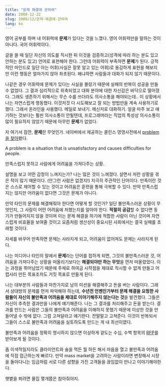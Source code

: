 ```yaml
---
title: "문제 해결에 관하여"
date: 2008-12-22
slug: 2008/12/문제-해결에-관하여
lang: ko
---
```


영어 공부를 하며 내 어휘력에 **문제**가 있다는 것을 느꼈다. 영어 어휘력만을 말하는 것이 아니다. 국어 어휘력이다.

글을 쓸 때 일단 자신의 의도를 직시한 뒤 이것을 검증하고(성격에 따라 하는 분도 있고 안하는 분도 있고) 언어로 표현해야 한다. 그런데 어휘력이 부족하면 **문제**가 된다. 긍적적인 마인드로 일단 아는 어휘(사실은 잘못 알고 있는 어휘)로 용감하게 표현을 해보지만 이런 행동은 얼마가지 않아 좌초된다. 왜냐하면 사람들과 대화가 되지 않기 때문이다. 

 

나같은 경우 어휘력에 문제가 있다는 사실을 몰랐기 때문에 실패의 반복이 성공을 만들 수 없었다. 그 결과 심리적으로 위축되었고 대화 분야에 대한 자신감은 바닥으로 떨어졌다. 그래도 생존하기 위해서는 무슨 수를 쓰더라도 의사소통을 해야되는데.. 이 상황에서 나는 자연스럽게 행동했다. 이것저것 다 시도해보고 잘 되는 방법만을 계속 사용하기로 했다. 그래서 온라인을 사용했다. 메일로 보내기. 메신저로 대화하기. 얼굴 마주 보고 얘기하는 것보다는 훨씬 의사소통이 안될텐데, 프로그래머라는 직업의 특성상 의사소통이 많이 필요하지 않았기 때문에 아무런 **문제**가 없었다.
 

자 여기서 잠깐, **문제**란 무엇인가. 네이버에서 제공하는 콜린스 영영사전에서 [problem 을 찾아](http://eedic.naver.com/eedic.naver?mode=word&id=22196&rd=s)봤다.

A problem is a situation that is unsatisfactory and causes difficulties for people.

만족스럽지 못하고 사람에게 어려움을 가져다주는 상황.

 

설명을 보고 어떤 감정이 느껴지는가? 나는 많은 것이 느껴졌다. 살면서 저런 상황을 겪은 적이 많기 때문이다. (안그런 사람은 없겠지!) 지극히 주관적인 단어이다. 만족이란 것은 스스로 제어할 수 있는 것이고 어려움은 훈련을 통해 극복할 수 있다. 만약 만족스럽지는 않지만 어려움이 없다면 그것은 문제가 아니다. 

만약 타인의 문제를 해결해줘야 한다면 어떻게 할 것인가? 일단 불만족스러운 상황이 무엇인지, 그 사람이 어떤 어려움에 처했는지를 알아야 한다. **적절히 공감**할 수 없다면 동기가 만들어지지 않을 것이며 이는 문제 해결을 하기에 적합한 사람이 아닌 것이며 자연스럽게 비효율을 보여줄 것이고 요즘처럼 생산성이 중요시된 사회에서는 결국 실패를 초래할 것이다.

 

자세를 바꾸어 만족하면 문제는 사라지게 되고, 어려움이 없어져도 문제는 사라지게 된다.

나는 미디어나 타인의 말에서 **문제**라는 단어를 접하게 되면, 그것의 불만족스러운 것, 어려움을 가져다주는 상황을 떠올리기보다는 **해결되야만 하는 무엇**을 먼저 떠올렸었다. 이는 과정을 뛰어넘었기 때문에 주체로 하여금 시작점을 제대로 직시할 수 없게 만들고 어렵사리 만든 목표조차도 거짓 목표로 만들게 된다.

 

나는 대부분의 사람들과 마찬가지로 남의 미션을 해결해주고 돈을 버는 사람이다. 그래서 상대방의 문제를 먼저 파악해야 하는데, **수년전 언젠인가부터 문제 해결을 요청한 사람들이 자신의 불만족과 어려움을 제대로 이야기해주지 않는다는 것**을 발견했다. 그들은 자신이 추측한 결과만을 나에게 얘기해준다. 나는 그 결과를 처리해주고 돈을 받는다. 결과를 만드는 사람은 그들의 불만족과 어려움을 이해하지 못했기 때문에 이상한 것을 만들어낼 수 밖에 없다. 그럼 고쳐달라고 얘기한다. 잔말말고 고쳐준다. 이것이 반복되서 그들이 스스로 불만족과 어려움을 실토하도록 만드는 게 내 최선이였다.

 

불만족과 어려움을 정확히 명시하지 않으면 이상하게 겉도는 수십, 수백 항목의 [RFP](http://en.wikipedia.org/wiki/Request_for_Proposal)를 받아보게 될 것이다.

좀 이색적일지라도 클라이언트와 술을 먹든 뭘 하든 해서 마음을 열고 불만족과 어려움에 직접 접근하는게 빠르다. 만약 mass market을 고려하는 사람이라면 변장해서 시장을 돌아다니는 임금처럼 서로 다른 성향을 가진 고객들을 끊임없이 만나고 이야기해야한다. 

 

햇볕을 쬐려면 물집 몇개쯤은 참아줘야지.

